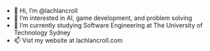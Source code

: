 - 👋 Hi, I’m @lachlancroll
- 👀 I’m interested in AI, game development, and problem solving
- 🌱 I’m currently studying Software Engineering at The University of Technology Sydney
- 📫 Vist my website at lachlancroll.com

